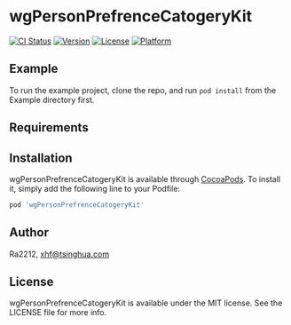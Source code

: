 # wgPersonPrefrenceCatogeryKit

[![CI Status](https://img.shields.io/travis/Ra2212/wgPersonPrefrenceCatogeryKit.svg?style=flat)](https://travis-ci.org/Ra2212/wgPersonPrefrenceCatogeryKit)
[![Version](https://img.shields.io/cocoapods/v/wgPersonPrefrenceCatogeryKit.svg?style=flat)](https://cocoapods.org/pods/wgPersonPrefrenceCatogeryKit)
[![License](https://img.shields.io/cocoapods/l/wgPersonPrefrenceCatogeryKit.svg?style=flat)](https://cocoapods.org/pods/wgPersonPrefrenceCatogeryKit)
[![Platform](https://img.shields.io/cocoapods/p/wgPersonPrefrenceCatogeryKit.svg?style=flat)](https://cocoapods.org/pods/wgPersonPrefrenceCatogeryKit)

## Example

To run the example project, clone the repo, and run `pod install` from the Example directory first.

## Requirements

## Installation

wgPersonPrefrenceCatogeryKit is available through [CocoaPods](https://cocoapods.org). To install
it, simply add the following line to your Podfile:

```ruby
pod 'wgPersonPrefrenceCatogeryKit'
```

## Author

Ra2212, xhf@tsinghua.com

## License

wgPersonPrefrenceCatogeryKit is available under the MIT license. See the LICENSE file for more info.
